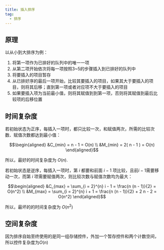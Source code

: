 ```yaml
---
title: 插入排序
tag:
  - 排序
---
```


原理  
--------

以从小到大排序为例：
1. 将第一项作为已排好的队列中的唯一一项
2. 从第二项开始依次将每一项按照3~5的步骤插入到已排好的队列中
3. 将要插入的项目暂存
4. 从已排好序的最后一项开始，比较其要插入的项目，如果其大于要插入的项目，则将其后移；直到第一项或者对应项不大于要插入的项目
5. 如果要插入项为当前最小值，则将其赋值到到第一项，否则将其赋值到最后比较项的后移位置

时间复杂度
--------

若初始状态为正序，每插入一项时，都只比较一次，和赋值两次，所需的比较次数、赋值次数都达到最小值：
```math
\begin{aligned}
&C_{min} = n - 1 = O(n) \\
&M_{min} = 2( n - 1 ) = O(n)
\end{aligned}
```
所以，最好的时间复杂度为 $O(n)$.

若初始状态是逆序，每插入一项时，第 $i$ 都要和前面 $i - 1$ 项比较，且前$i - 1$需要移动一次，而第 $i$ 项需要赋值两次，则比较次数与赋值次数均为最大：
```math
\begin{aligned}
&C_{max} = \sum_{i = 2}^{n} i - 1 = \frac{n (n - 1)}{2} = O(n^2) \\
&M_{max} = \sum_{i = 2}^{n} i + 1 = \frac{n (n - 1)}{2} + 2 n - 2 = O(n^2)
\end{aligned}
```

所以，最坏的的时间复杂度为 $O(n^2)$

空间复杂度
-------
因为排序自始至终使用的是同一组存储控件，外加一个暂存控件和两个计数空间，所以控件复杂度为$O(n)$
